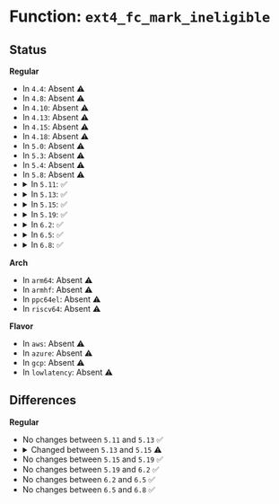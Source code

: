# Function: <code>ext4_fc_mark_ineligible</code>

## Status
<b>Regular</b>
<ul>
<li>
In <code>4.4</code>: Absent ⚠️
</li>
<li>
In <code>4.8</code>: Absent ⚠️
</li>
<li>
In <code>4.10</code>: Absent ⚠️
</li>
<li>
In <code>4.13</code>: Absent ⚠️
</li>
<li>
In <code>4.15</code>: Absent ⚠️
</li>
<li>
In <code>4.18</code>: Absent ⚠️
</li>
<li>
In <code>5.0</code>: Absent ⚠️
</li>
<li>
In <code>5.3</code>: Absent ⚠️
</li>
<li>
In <code>5.4</code>: Absent ⚠️
</li>
<li>
In <code>5.8</code>: Absent ⚠️
</li>
<li>
<details>
<summary>In <code>5.11</code>: ✅</summary>

```c
void ext4_fc_mark_ineligible(struct super_block *sb, int reason);
```

**Collision:** Unique Global

**Inline:** No

**Transformation:** False

**Instances:**

```
In fs/ext4/fast_commit.c (ffffffff814568e0)
Location: fs/ext4/fast_commit.c:318
Inline: False
Direct callers:
  - fs/ext4/inode.c:ext4_change_inode_journal_flag
  - fs/ext4/inode.c:ext4_evict_inode
  - fs/ext4/ioctl.c:__ext4_ioctl
  - fs/ext4/namei.c:ext4_cross_rename
  - fs/ext4/namei.c:ext4_rename
  - fs/ext4/xattr.c:ext4_xattr_delete_inode
  - fs/ext4/xattr.c:ext4_xattr_set
  - fs/ext4/xattr.c:ext4_xattr_set_handle
  - fs/ext4/fast_commit.c:ext4_fc_track_inode
  - fs/ext4/fast_commit.c:__track_dentry_update
```
**Symbols:**

```
ffffffff814568e0-ffffffff8145691f: ext4_fc_mark_ineligible (STB_GLOBAL)
```
</details>
</li>
<li>
<details>
<summary>In <code>5.13</code>: ✅</summary>

```c
void ext4_fc_mark_ineligible(struct super_block *sb, int reason);
```

**Collision:** Unique Global

**Inline:** No

**Transformation:** False

**Instances:**

```
In fs/ext4/fast_commit.c (ffffffff8145c290)
Location: fs/ext4/fast_commit.c:318
Inline: False
Direct callers:
  - fs/ext4/inode.c:ext4_change_inode_journal_flag
  - fs/ext4/inode.c:ext4_evict_inode
  - fs/ext4/ioctl.c:__ext4_ioctl
  - fs/ext4/namei.c:ext4_cross_rename
  - fs/ext4/namei.c:ext4_rename
  - fs/ext4/xattr.c:ext4_xattr_delete_inode
  - fs/ext4/xattr.c:ext4_xattr_set
  - fs/ext4/xattr.c:ext4_xattr_set_handle
  - fs/ext4/fast_commit.c:ext4_fc_track_inode
  - fs/ext4/fast_commit.c:__track_dentry_update
```
**Symbols:**

```
ffffffff8145c290-ffffffff8145c2cf: ext4_fc_mark_ineligible (STB_GLOBAL)
```
</details>
</li>
<li>
<details>
<summary>In <code>5.15</code>: ✅</summary>

```c
void ext4_fc_mark_ineligible(struct super_block *sb, int reason, handle_t *handle);
```

**Collision:** Unique Global

**Inline:** No

**Transformation:** False

**Instances:**

```
In fs/ext4/fast_commit.c (ffffffff814afaf0)
Location: fs/ext4/fast_commit.c:309
Inline: False
Direct callers:
  - fs/ext4/extents.c:ext4_insert_range
  - fs/ext4/extents.c:ext4_collapse_range
  - fs/ext4/inode.c:ext4_change_inode_journal_flag
  - fs/ext4/inode.c:ext4_evict_inode
  - fs/ext4/ioctl.c:__ext4_ioctl
  - fs/ext4/ioctl.c:swap_inode_boot_loader
  - fs/ext4/namei.c:ext4_cross_rename
  - fs/ext4/namei.c:ext4_rename
  - fs/ext4/xattr.c:ext4_xattr_delete_inode
  - fs/ext4/xattr.c:ext4_xattr_set
  - fs/ext4/xattr.c:ext4_xattr_set_handle
  - fs/ext4/fast_commit.c:ext4_fc_track_inode
  - fs/ext4/fast_commit.c:__track_dentry_update
```
**Symbols:**

```
ffffffff814afaf0-ffffffff814afbd0: ext4_fc_mark_ineligible (STB_GLOBAL)
```
</details>
</li>
<li>
<details>
<summary>In <code>5.19</code>: ✅</summary>

```c
void ext4_fc_mark_ineligible(struct super_block *sb, int reason, handle_t *handle);
```

**Collision:** Unique Global

**Inline:** No

**Transformation:** False

**Instances:**

```
In fs/ext4/fast_commit.c (ffffffff81538080)
Location: fs/ext4/fast_commit.c:335
Inline: False
Direct callers:
  - fs/ext4/extents.c:ext4_insert_range
  - fs/ext4/extents.c:ext4_collapse_range
  - fs/ext4/inode.c:ext4_change_inode_journal_flag
  - fs/ext4/inode.c:ext4_evict_inode
  - fs/ext4/ioctl.c:__ext4_ioctl
  - fs/ext4/ioctl.c:swap_inode_boot_loader
  - fs/ext4/namei.c:ext4_cross_rename
  - fs/ext4/namei.c:ext4_rename
  - fs/ext4/xattr.c:ext4_xattr_delete_inode
  - fs/ext4/xattr.c:ext4_xattr_set
  - fs/ext4/xattr.c:ext4_xattr_set_handle
  - fs/ext4/fast_commit.c:ext4_fc_track_inode
  - fs/ext4/fast_commit.c:__track_dentry_update
```
**Symbols:**

```
ffffffff81538080-ffffffff81538175: ext4_fc_mark_ineligible (STB_GLOBAL)
```
</details>
</li>
<li>
<details>
<summary>In <code>6.2</code>: ✅</summary>

```c
void ext4_fc_mark_ineligible(struct super_block *sb, int reason, handle_t *handle);
```

**Collision:** Unique Global

**Inline:** No

**Transformation:** False

**Instances:**

```
In fs/ext4/fast_commit.c (ffffffff815d62a0)
Location: fs/ext4/fast_commit.c:338
Inline: False
Direct callers:
  - fs/ext4/extents.c:ext4_insert_range
  - fs/ext4/extents.c:ext4_collapse_range
  - fs/ext4/inode.c:ext4_change_inode_journal_flag
  - fs/ext4/inode.c:ext4_evict_inode
  - fs/ext4/ioctl.c:__ext4_ioctl
  - fs/ext4/ioctl.c:swap_inode_boot_loader
  - fs/ext4/namei.c:ext4_cross_rename
  - fs/ext4/namei.c:ext4_rename
  - fs/ext4/xattr.c:ext4_xattr_delete_inode
  - fs/ext4/xattr.c:ext4_xattr_set
  - fs/ext4/xattr.c:ext4_xattr_set_handle
  - fs/ext4/fast_commit.c:ext4_fc_track_inode
  - fs/ext4/fast_commit.c:__track_dentry_update
  - fs/ext4/fast_commit.c:__track_dentry_update
```
**Symbols:**

```
ffffffff815d62a0-ffffffff815d6395: ext4_fc_mark_ineligible (STB_GLOBAL)
```
</details>
</li>
<li>
<details>
<summary>In <code>6.5</code>: ✅</summary>

```c
void ext4_fc_mark_ineligible(struct super_block *sb, int reason, handle_t *handle);
```

**Collision:** Unique Global

**Inline:** No

**Transformation:** False

**Instances:**

```
In fs/ext4/fast_commit.c (ffffffff8160de50)
Location: fs/ext4/fast_commit.c:338
Inline: False
Direct callers:
  - fs/ext4/extents.c:ext4_insert_range
  - fs/ext4/extents.c:ext4_collapse_range
  - fs/ext4/inode.c:ext4_change_inode_journal_flag
  - fs/ext4/inode.c:ext4_evict_inode
  - fs/ext4/ioctl.c:__ext4_ioctl
  - fs/ext4/ioctl.c:swap_inode_boot_loader
  - fs/ext4/namei.c:ext4_cross_rename
  - fs/ext4/namei.c:ext4_rename
  - fs/ext4/xattr.c:ext4_xattr_delete_inode
  - fs/ext4/xattr.c:ext4_xattr_set
  - fs/ext4/xattr.c:ext4_xattr_set_handle
  - fs/ext4/fast_commit.c:ext4_fc_track_inode
  - fs/ext4/fast_commit.c:__track_dentry_update
  - fs/ext4/fast_commit.c:__track_dentry_update
```
**Symbols:**

```
ffffffff8160de50-ffffffff8160df45: ext4_fc_mark_ineligible (STB_GLOBAL)
```
</details>
</li>
<li>
<details>
<summary>In <code>6.8</code>: ✅</summary>

```c
void ext4_fc_mark_ineligible(struct super_block *sb, int reason, handle_t *handle);
```

**Collision:** Unique Global

**Inline:** No

**Transformation:** False

**Instances:**

```
In fs/ext4/fast_commit.c (ffffffff81646c10)
Location: fs/ext4/fast_commit.c:338
Inline: False
Direct callers:
  - fs/ext4/extents.c:ext4_insert_range
  - fs/ext4/extents.c:ext4_collapse_range
  - fs/ext4/inode.c:ext4_change_inode_journal_flag
  - fs/ext4/inode.c:ext4_evict_inode
  - fs/ext4/ioctl.c:__ext4_ioctl
  - fs/ext4/ioctl.c:swap_inode_boot_loader
  - fs/ext4/namei.c:ext4_cross_rename
  - fs/ext4/namei.c:ext4_rename
  - fs/ext4/xattr.c:ext4_xattr_delete_inode
  - fs/ext4/xattr.c:ext4_xattr_set
  - fs/ext4/xattr.c:ext4_xattr_set_handle
  - fs/ext4/fast_commit.c:ext4_fc_track_inode
  - fs/ext4/fast_commit.c:__track_dentry_update
  - fs/ext4/fast_commit.c:__track_dentry_update
```
**Symbols:**

```
ffffffff81646c10-ffffffff81646d05: ext4_fc_mark_ineligible (STB_GLOBAL)
```
</details>
</li>
</ul>
<b>Arch</b>
<ul>
<li>
In <code>arm64</code>: Absent ⚠️
</li>
<li>
In <code>armhf</code>: Absent ⚠️
</li>
<li>
In <code>ppc64el</code>: Absent ⚠️
</li>
<li>
In <code>riscv64</code>: Absent ⚠️
</li>
</ul>
<b>Flavor</b>
<ul>
<li>
In <code>aws</code>: Absent ⚠️
</li>
<li>
In <code>azure</code>: Absent ⚠️
</li>
<li>
In <code>gcp</code>: Absent ⚠️
</li>
<li>
In <code>lowlatency</code>: Absent ⚠️
</li>
</ul>

## Differences
<b>Regular</b>
<ul>
<li>
No changes between <code>5.11</code> and <code>5.13</code> ✅
</li>
<li>
<details>
<summary>Changed between <code>5.13</code> and <code>5.15</code> ⚠️</summary>
<ul>
<li>
<b>Param added. </b>
<code>handle_t *handle</code>
</li>
</ul>
</details>
</li>
<li>
No changes between <code>5.15</code> and <code>5.19</code> ✅
</li>
<li>
No changes between <code>5.19</code> and <code>6.2</code> ✅
</li>
<li>
No changes between <code>6.2</code> and <code>6.5</code> ✅
</li>
<li>
No changes between <code>6.5</code> and <code>6.8</code> ✅
</li>
</ul>
